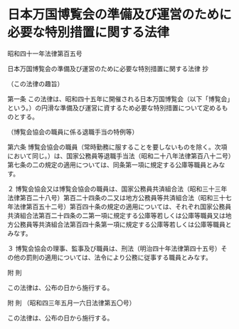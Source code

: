 # 日本万国博覧会の準備及び運営のために必要な特別措置に関する法律

昭和四十一年法律第百五号

日本万国博覧会の準備及び運営のために必要な特別措置に関する法律 抄

（この法律の趣旨）

第一条 この法律は、昭和四十五年に開催される日本万国博覧会（以下「博覧会」という。）の円滑な準備及び運営に資するため必要な特別措置について定めるものとする。

（博覧会協会の職員に係る退職手当の特例等）

第六条 博覧会協会の職員（常時勤務に服することを要しないものを除く。次項において同じ。）は、国家公務員等退職手当法（昭和二十八年法律第百八十二号）第七条の二の規定の適用については、同条第一項に規定する公庫等職員とみなす。

２ 博覧会協会又は博覧会協会の職員は、国家公務員共済組合法（昭和三十三年法律第百二十八号）第百二十四条の二又は地方公務員等共済組合法（昭和三十七年法律第百五十二号）第百四十条の規定の適用については、それぞれ国家公務員共済組合法第百二十四条の二第一項に規定する公庫等若しくは公庫等職員又は地方公務員等共済組合法第百四十条第一項に規定する公庫等若しくは公庫等職員とみなす。

３ 博覧会協会の理事、監事及び職員は、刑法（明治四十年法律第四十五号）その他の罰則の適用については、法令により公務に従事する職員とみなす。

附 則

この法律は、公布の日から施行する。

附 則 （昭和四三年五月一六日法律第五〇号）

この法律は、公布の日から施行する。
